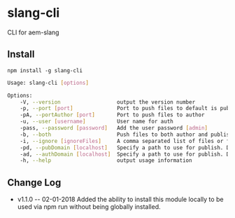 # slang-cli
CLI for aem-slang

## Install
```
npm install -g slang-cli
```

```bash
Usage: slang-cli [options]

Options:
    -V, --version                  output the version number
    -p, --port [port]              Port to push files to default is publish 4503
    -pA, --portAuthor [port]       Port to push files to author
    -u, --user [username]          User name for auth
    -pass, --password [password]   Add the user password [admin]
    -b, --both                     Push files to both author and publish
    -i, --ignore [ignoreFiles]     A comma separated list of files or file types to ignore
    -pd, --pubDomain [localhost]   Specify a path to use for publish. Defaults to localhost
    -ad, --authDomain [localhost]  Specify a path to use for publish. Defaults to localhost
    -h, --help                     output usage information
```


## Change Log
- v1.1.0 -- 02-01-2018
Added the ability to install this module locally to be used via npm run without being globally installed.
